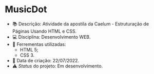# MusicDot

* :books: Descrição: Atividade da apostila da Caelum - Estruturação de Páginas Usando HTML e CSS.
* :computer: Disciplina: Desenvolvimento WEB.
* :wrench: Ferrementas utilizadas:
  * HTML 5;
  * CSS 3.
* :date: Data de criação: 22/07/2022.
* :warning: *Status* do projeto: Em desenvolvimento.
